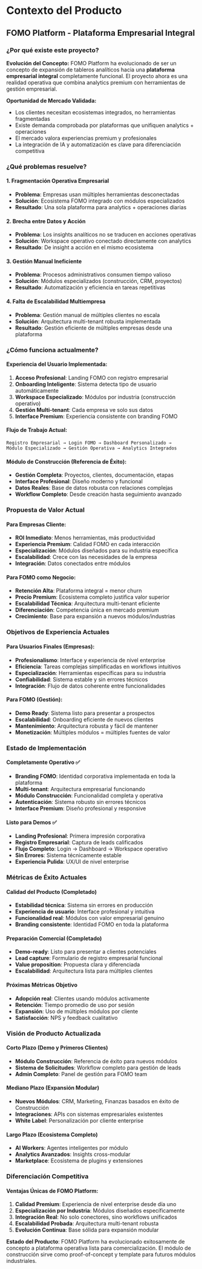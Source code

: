 # Contexto del Producto
## FOMO Platform - Plataforma Empresarial Integral

### ¿Por qué existe este proyecto?

**Evolución del Concepto:**
FOMO Platform ha evolucionado de ser un concepto de expansión de tableros analíticos hacia una **plataforma empresarial integral** completamente funcional. El proyecto ahora es una realidad operativa que combina analytics premium con herramientas de gestión empresarial.

**Oportunidad de Mercado Validada:**
- Los clientes necesitan ecosistemas integrados, no herramientas fragmentadas
- Existe demanda comprobada por plataformas que unifiquen analytics + operaciones
- El mercado valora experiencias premium y profesionales
- La integración de IA y automatización es clave para diferenciación competitiva

### ¿Qué problemas resuelve?

#### 1. **Fragmentación Operativa Empresarial**
- **Problema**: Empresas usan múltiples herramientas desconectadas
- **Solución**: Ecosistema FOMO integrado con módulos especializados
- **Resultado**: Una sola plataforma para analytics + operaciones diarias

#### 2. **Brecha entre Datos y Acción**
- **Problema**: Los insights analíticos no se traducen en acciones operativas
- **Solución**: Workspace operativo conectado directamente con analytics
- **Resultado**: De insight a acción en el mismo ecosistema

#### 3. **Gestión Manual Ineficiente**
- **Problema**: Procesos administrativos consumen tiempo valioso
- **Solución**: Módulos especializados (construcción, CRM, proyectos)
- **Resultado**: Automatización y eficiencia en tareas repetitivas

#### 4. **Falta de Escalabilidad Multiempresa**
- **Problema**: Gestión manual de múltiples clientes no escala
- **Solución**: Arquitectura multi-tenant robusta implementada
- **Resultado**: Gestión eficiente de múltiples empresas desde una plataforma

### ¿Cómo funciona actualmente?

#### **Experiencia del Usuario Implementada:**
1. **Acceso Profesional**: Landing FOMO con registro empresarial
2. **Onboarding Inteligente**: Sistema detecta tipo de usuario automáticamente
3. **Workspace Especializado**: Módulos por industria (construcción operativo)
4. **Gestión Multi-tenant**: Cada empresa ve solo sus datos
5. **Interface Premium**: Experiencia consistente con branding FOMO

#### **Flujo de Trabajo Actual:**
```
Registro Empresarial → Login FOMO → Dashboard Personalizado → 
Módulo Especializado → Gestión Operativa → Analytics Integrados
```

#### **Módulo de Construcción (Referencia de Éxito):**
- **Gestión Completa**: Proyectos, clientes, documentación, etapas
- **Interface Profesional**: Diseño moderno y funcional
- **Datos Reales**: Base de datos robusta con relaciones complejas
- **Workflow Completo**: Desde creación hasta seguimiento avanzado

### Propuesta de Valor Actual

#### **Para Empresas Cliente:**
- **ROI Inmediato**: Menos herramientas, más productividad
- **Experiencia Premium**: Calidad FOMO en cada interacción
- **Especialización**: Módulos diseñados para su industria específica
- **Escalabilidad**: Crece con las necesidades de la empresa
- **Integración**: Datos conectados entre módulos

#### **Para FOMO como Negocio:**
- **Retención Alta**: Plataforma integral = menor churn
- **Precio Premium**: Ecosistema completo justifica valor superior
- **Escalabilidad Técnica**: Arquitectura multi-tenant eficiente
- **Diferenciación**: Competencia única en mercado premium
- **Crecimiento**: Base para expansión a nuevos módulos/industrias

### Objetivos de Experiencia Actuales

#### **Para Usuarios Finales (Empresas):**
- **Profesionalismo**: Interface y experiencia de nivel enterprise
- **Eficiencia**: Tareas complejas simplificadas en workflows intuitivos
- **Especialización**: Herramientas específicas para su industria
- **Confiabilidad**: Sistema estable y sin errores técnicos
- **Integración**: Flujo de datos coherente entre funcionalidades

#### **Para FOMO (Gestión):**
- **Demo Ready**: Sistema listo para presentar a prospectos
- **Escalabilidad**: Onboarding eficiente de nuevos clientes
- **Mantenimiento**: Arquitectura robusta y fácil de mantener
- **Monetización**: Múltiples módulos = múltiples fuentes de valor

### Estado de Implementación

#### **Completamente Operativo** ✅
- **Branding FOMO**: Identidad corporativa implementada en toda la plataforma
- **Multi-tenant**: Arquitectura empresarial funcionando
- **Módulo Construcción**: Funcionalidad completa y operativa
- **Autenticación**: Sistema robusto sin errores técnicos
- **Interface Premium**: Diseño profesional y responsive

#### **Listo para Demos** ✅
- **Landing Profesional**: Primera impresión corporativa
- **Registro Empresarial**: Captura de leads calificados
- **Flujo Completo**: Login → Dashboard → Workspace operativo
- **Sin Errores**: Sistema técnicamente estable
- **Experiencia Pulida**: UX/UI de nivel enterprise

### Métricas de Éxito Actuales

#### **Calidad del Producto** (Completado)
- **Estabilidad técnica**: Sistema sin errores en producción
- **Experiencia de usuario**: Interface profesional y intuitiva
- **Funcionalidad real**: Módulos con valor empresarial genuino
- **Branding consistente**: Identidad FOMO en toda la plataforma

#### **Preparación Comercial** (Completado)
- **Demo-ready**: Listo para presentar a clientes potenciales
- **Lead capture**: Formulario de registro empresarial funcional
- **Value proposition**: Propuesta clara y diferenciada
- **Escalabilidad**: Arquitectura lista para múltiples clientes

#### **Próximas Métricas Objetivo**
- **Adopción real**: Clientes usando módulos activamente
- **Retención**: Tiempo promedio de uso por sesión
- **Expansión**: Uso de múltiples módulos por cliente
- **Satisfacción**: NPS y feedback cualitativo

### Visión de Producto Actualizada

#### **Corto Plazo (Demo y Primeros Clientes)**
- **Módulo Construcción**: Referencia de éxito para nuevos módulos
- **Sistema de Solicitudes**: Workflow completo para gestión de leads
- **Admin Completo**: Panel de gestión para FOMO team

#### **Mediano Plazo (Expansión Modular)**
- **Nuevos Módulos**: CRM, Marketing, Finanzas basados en éxito de Construcción
- **Integraciones**: APIs con sistemas empresariales existentes
- **White Label**: Personalización por cliente enterprise

#### **Largo Plazo (Ecosistema Completo)**
- **AI Workers**: Agentes inteligentes por módulo
- **Analytics Avanzados**: Insights cross-modular
- **Marketplace**: Ecosistema de plugins y extensiones

### Diferenciación Competitiva

#### **Ventajas Únicas de FOMO Platform:**
1. **Calidad Premium**: Experiencia de nivel enterprise desde día uno
2. **Especialización por Industria**: Módulos diseñados específicamente
3. **Integración Real**: No solo conectores, sino workflows unificados
4. **Escalabilidad Probada**: Arquitectura multi-tenant robusta
5. **Evolución Continua**: Base sólida para expansión modular

**Estado del Producto**: FOMO Platform ha evolucionado exitosamente de concepto a plataforma operativa lista para comercialización. El módulo de construcción sirve como proof-of-concept y template para futuros módulos industriales. 